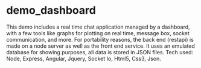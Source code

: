 # demo_dashboard
This demo includes a real time chat application managed by a dashboard, with a few tools like graphs for plotting on real time, message box, socket communication, and more. For portability reasons, the back end (restapi) is made on a node server as well as the front end service. It uses an emulated database for showing purposes, all data is stored in JSON files. Tech used: Node, Express, Angular, Jquery, Socket Io, Html5, Css3, Json.
